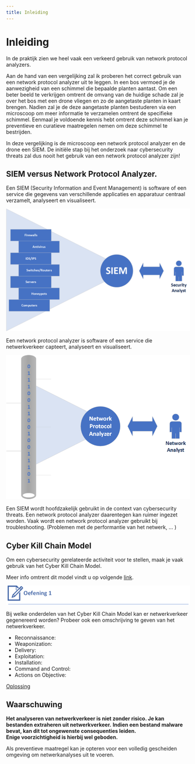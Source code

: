 ```yaml
---
title: Inleiding
---
```


# Inleiding

In de praktijk zien we heel vaak een verkeerd gebruik van network protocol analyzers.

Aan de hand van een vergelijking zal ik proberen het correct gebruik van een network protocol analyzer uit te leggen.
In een bos vermoed je de aanwezigheid van een schimmel die bepaalde planten aantast. Om een beter beeld te verkrijgen omtrent de omvang van de huidige schade zal je over het bos met een drone vliegen en zo de aangetaste planten in kaart brengen. Nadien zal je de deze aangetaste planten bestuderen via een microscoop om meer informatie te verzamelen omtrent de specifieke schimmel. Eenmaal je voldoende kennis hebt omtrent deze schimmel kan je preventieve en curatieve maatregelen nemen om deze schimmel te bestrijden.

In deze vergelijking is de microscoop een network protocol analyzer en de drone een SIEM. De initiële stap bij het onderzoek naar cybersecurity threats zal dus nooit het gebruik van een network protocol analyzer zijn!

## SIEM versus Network Protocol Analyzer.

Een SIEM (Security Information and Event Management)  is software of een service die gegevens van verschillende applicaties en apparatuur centraal verzamelt, analyseert en visualiseert.


![SIEM](./assets/SIEM.png)


Een network protocol analyzer is software of een service die netwerkverkeer capteert, analyseert en visualiseert.


![NPA](./assets/NPA.png)


Een SIEM wordt hoofdzakelijk gebruikt in de context van cybersecurity threats. Een network protocol analyzer daarentegen kan ruimer ingezet worden. Vaak wordt een network protocol analyzer gebruikt bij troubleshooting. (Problemen met de performantie van het netwerk, ... )

## Cyber Kill Chain Model

Om een cybersecurity gerelateerde activiteit voor te stellen, maak je vaak gebruik van het Cyber Kill Chain Model.

Meer info omtrent dit model vindt u op volgende [link](https://www.lockheedmartin.com/en-us/capabilities/cyber/cyber-kill-chain.html).



![OEFENING](./assets/OEFENING1.png)   
  
Bij welke onderdelen van het Cyber Kill Chain Model kan er netwerkverkeer gegenereerd worden? Probeer ook een omschrijving te geven van het netwerkverkeer.

- Reconnaissance:
- Weaponization:
- Delivery:
- Exploitation:
- Installation:
- Command and Control:
- Actions on Objective:

[Oplossing](https://opleiding-cybersecurity.be/OEFENING1.pdf)

## Waarschuwing  

**Het analyseren van netwerkverkeer is niet zonder risico. Je kan bestanden extraheren uit netwerkverkeer.**
**Indien een bestand malware bevat, kan dit tot ongewenste consequenties leiden.**  
**Enige voorzichtigheid is hierbij wel geboden.**  

Als preventieve maatregel kan je opteren voor een volledig gescheiden omgeving om netwerkanalyses uit te voeren.
